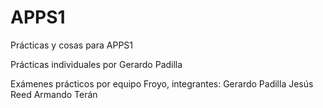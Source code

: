 # APPS1
Prácticas y cosas para APPS1

Prácticas individuales por Gerardo Padilla

Exámenes prácticos por equipo Froyo, integrantes:
Gerardo Padilla
Jesús Reed
Armando Terán
